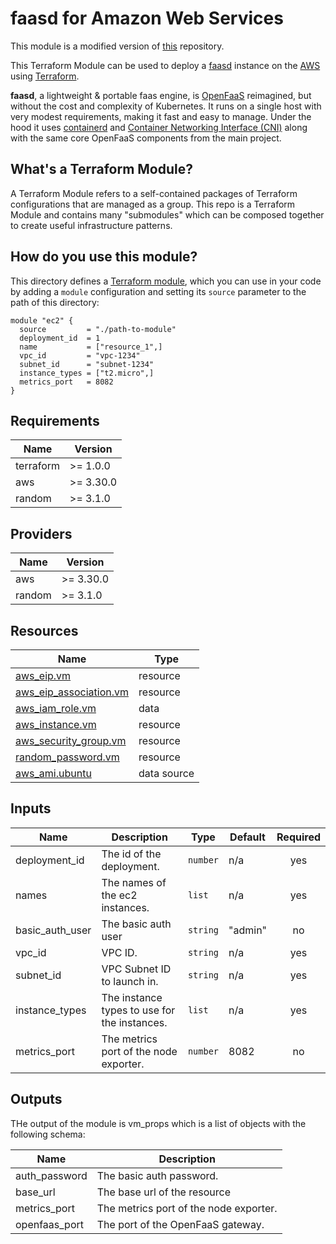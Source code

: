 # faasd for Amazon Web Services

This module is a modified version of [this](https://github.com/jsiebens/terraform-aws-faasd) repository.

This Terraform Module can be used to deploy a [faasd](https://github.com/openfaas/faasd) instance on the
[AWS](https://aws.amazon.com/) using [Terraform](https://www.terraform.io/).

__faasd__, a lightweight & portable faas engine, is [OpenFaaS](https://github.com/openfaas/) reimagined, but without the cost and complexity of Kubernetes. It runs on a single host with very modest requirements, making it fast and easy to manage. Under the hood it uses [containerd](https://containerd.io/) and [Container Networking Interface (CNI)](https://github.com/containernetworking/cni) along with the same core OpenFaaS components from the main project.

## What's a Terraform Module?

A Terraform Module refers to a self-contained packages of Terraform configurations that are managed as a group. This repo
is a Terraform Module and contains many "submodules" which can be composed together to create useful infrastructure patterns.

## How do you use this module?

This directory defines a [Terraform module](https://www.terraform.io/docs/modules/usage.html), which you can use in your
code by adding a `module` configuration and setting its `source` parameter to the path of this directory:

```hcl
module "ec2" {
  source         = "./path-to-module"
  deployment_id  = 1
  name           = ["resource_1",]
  vpc_id         = "vpc-1234"
  subnet_id      = "subnet-1234"
  instance_types = ["t2.micro",]
  metrics_port   = 8082
}
```

<!-- BEGIN_TF_DOCS -->
## Requirements

| Name      | Version   |
|-----------|-----------|
| terraform | >= 1.0.0  |
| aws       | >= 3.30.0 |
| random    | >= 3.1.0  |

## Providers

| Name   | Version   |
|--------|-----------|
| aws    | >= 3.30.0 |
| random | >= 3.1.0  |

## Resources

| Name                                                                                                                  | Type        |
|-----------------------------------------------------------------------------------------------------------------------|-------------|
| [aws_eip.vm](https://registry.terraform.io/providers/hashicorp/aws/latest/docs/resources/eip)                         | resource    |
| [aws_eip_association.vm](https://registry.terraform.io/providers/hashicorp/aws/latest/docs/resources/eip_association) | resource    |
| [aws_iam_role.vm](https://registry.terraform.io/providers/hashicorp/aws/latest/docs/resources/iam_role)               | data        |
| [aws_instance.vm](https://registry.terraform.io/providers/hashicorp/aws/latest/docs/resources/instance)               | resource    |
| [aws_security_group.vm](https://registry.terraform.io/providers/hashicorp/aws/latest/docs/resources/security_group)   | resource    |
| [random_password.vm](https://registry.terraform.io/providers/hashicorp/random/latest/docs/resources/password)         | resource    |
| [aws_ami.ubuntu](https://registry.terraform.io/providers/hashicorp/aws/latest/docs/data-sources/ami)                  | data source |

## Inputs

| Name            | Description                                  | Type     | Default | Required |
|-----------------|----------------------------------------------|----------|---------|:--------:|
| deployment_id   | The id of the deployment.                    | `number` | n/a     |   yes    |
| names           | The names of the ec2 instances.              | `list`   | n/a     |   yes    |
| basic_auth_user | The basic auth user                          | `string` | "admin" |    no    |
| vpc\_id         | VPC ID.                                      | `string` | n/a     |   yes    |
| subnet\_id      | VPC Subnet ID to launch in.                  | `string` | n/a     |   yes    |
| instance\_types | The instance types to use for the instances. | `list`   | n/a     |   yes    |
| metrics\_port   | The metrics port of the node exporter.       | `number` | 8082    |    no    |

## Outputs

THe output of the module is vm_props which is a list of objects with the following schema:

| Name           | Description                            |
|----------------|----------------------------------------|
| auth\_password | The basic auth password.               |
| base\_url      | The base url of the resource           |
| metrics\_port  | The metrics port of the node exporter. |
| openfaas\_port | The port of the OpenFaaS gateway.      |
<!-- END_TF_DOCS -->
